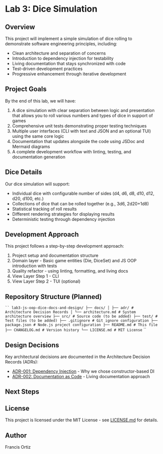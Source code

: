 # Lab 3: Dice Simulation
## Overview
This project will implement a simple simulation of dice rolling to demonstrate
software engineering principles, including:
- Clean architecture and separation of concerns
- Introduction to dependency injection for testability
- Living documentation that stays synchronized with code
- Test-driven development practices
- Progressive enhancement through iterative development
## Project Goals
By the end of this lab, we will have:
1. A dice simulation with clear separation between logic and presentation that allows
you to roll various numbers and types of dice in support of games
2. Comprehensive unit tests demonstrating proper testing techniques
3. Multiple user interfaces (CLI with text and JSON and an optional TUI) using the
same core logic
4. Documentation that updates alongside the code using JSDoc and Mermaid diagrams
5. A complete development workflow with linting, testing, and documentation generation
## Dice Details
Our dice simulation will support:
- Individual dice with configurable number of sides (d4, d6, d8, d10, d12, d20, d100,
etc.)
- Collections of dice that can be rolled together (e.g., 3d6, 2d20+1d8)
- Statistical tracking of roll results
- Different rendering strategies for displaying results
- Deterministic testing through dependency injection
## Development Approach
This project follows a step-by-step development approach:
1. Project setup and documentation structure
2. Domain layer - Basic game entities (Die, DiceSet) and JS OOP introduction with
tests
3. Quality refactor - using linting, formatting, and living docs
4. View Layer Step 1 - CLI
5. View Layer Step 2 - TUI (optional)
## Repository Structure (Planned)
` ``
lab3-js-oop-dice-docs-and-design/
├── docs/
│ ├── adr/ # Architecture Decision Records
│ └── architecture.md # System architecture overview
├── src/ # Source code (to be added)
├── test/ # Test files (to be added)
├── .gitignore # Git ignore configuration
├── package.json # Node.js project configuration
├── README.md # This file
├── CHANGELOG.md # Version history
└── LICENSE.md # MIT License
` ``
## Design Decisions
Key architectural decisions are documented in the Architecture Decision Records
(ADRs):
- [ADR-001: Dependency Injection](docs/adr/001-dependency-injection.md) - Why we chose
constructor-based DI
- [ADR-002: Documentation as Code](docs/adr/002-documentation-as-code.md) - Living
documentation approach
## Next Steps
## License
This project is licensed under the MIT License - see [LICENSE.md](LICENSE.md) for
details.
## Author
Francis Ortiz